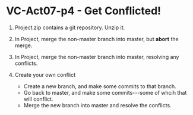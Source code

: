 # VC-Act07-p4 - Get Conflicted!

1. Project.zip contains a git repository. Unzip it.

2. In Project, merge the non-master branch into master, but **abort** the merge.

3. In Project, merge the non-master branch into master, resolving any conflicts.

4. Create your own conflict

    - Create a new branch, and make some commits to that branch.
    - Go back to master, and make some commits---some of whcih that will conflict.
    - Merge the new branch into master and resolve the conflicts.
